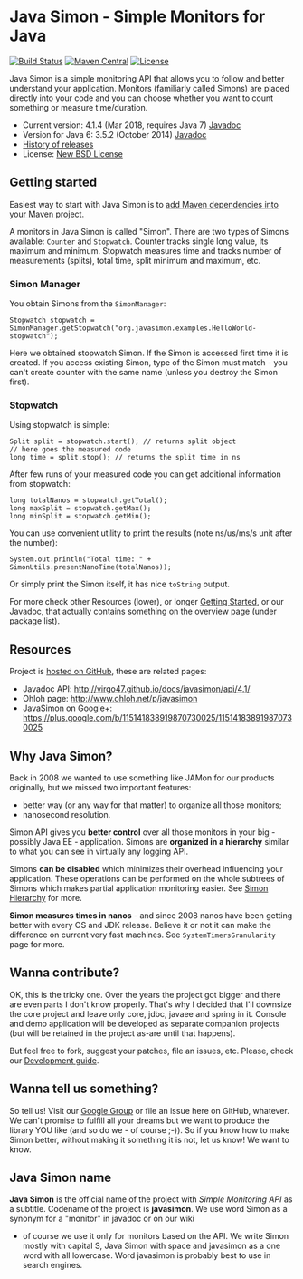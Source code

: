 Java Simon - Simple Monitors for Java
=====================================
[![Build Status](https://travis-ci.org/virgo47/javasimon.svg?branch=version-4)](https://travis-ci.org/virgo47/javasimon)
[![Maven Central](https://maven-badges.herokuapp.com/maven-central/org.javasimon/javasimon-parent/badge.svg)](https://maven-badges.herokuapp.com/maven-central/org.javasimon/javasimon-parent)
[![License](https://img.shields.io/badge/License-BSD%203--Clause-blue.svg)](https://opensource.org/licenses/BSD-3-Clause)

Java Simon is a simple monitoring API that allows you to follow and better understand your application.
Monitors (familiarly called Simons) are placed directly into your code and you can choose whether you
want to count something or measure time/duration.

* Current version: 4.1.4 (Mar 2018, requires Java 7) [Javadoc](http://virgo47.github.io/docs/javasimon/api/4.1/)
* Version for Java 6: 3.5.2 (October 2014) [Javadoc](https://virgo47.github.io/docs/javasimon/api/3.5/)
* [History of releases](docs/History.md)
* License: [New BSD License](license.txt)

## Getting started

Easiest way to start with Java Simon is to [add Maven dependencies into your Maven project](docs/Maven.md).

A monitors in Java Simon is called "Simon". There are two types of Simons available: `Counter` and `Stopwatch`.
Counter tracks single long value, its maximum and minimum. Stopwatch measures time and tracks
number of measurements (splits), total time, split minimum and maximum, etc.

### Simon Manager

You obtain Simons from the `SimonManager`:

```
Stopwatch stopwatch = SimonManager.getStopwatch("org.javasimon.examples.HelloWorld-stopwatch");
```

Here we obtained stopwatch Simon. If the Simon is accessed first time it is created. If you access existing Simon,
type of the Simon must match - you can't create counter with the same name (unless you destroy the Simon first).

### Stopwatch

Using stopwatch is simple:

```
Split split = stopwatch.start(); // returns split object
// here goes the measured code
long time = split.stop(); // returns the split time in ns
```

After few runs of your measured code you can get additional information from stopwatch:

```
long totalNanos = stopwatch.getTotal();
long maxSplit = stopwatch.getMax();
long minSplit = stopwatch.getMin();
```

You can use convenient utility to print the results (note ns/us/ms/s unit after the number):

```
System.out.println("Total time: " + SimonUtils.presentNanoTime(totalNanos));
```

Or simply print the Simon itself, it has nice `toString` output.

For more check other Resources (lower), or longer [Getting Started](docs/GettingStarted.md),
or our Javadoc, that actually contains something on the overview page (under package list).

## Resources

Project is [hosted on GitHub](https://github.com/virgo47/javasimon/), these are related pages:

* Javadoc API: http://virgo47.github.io/docs/javasimon/api/4.1/
* Ohloh page: http://www.ohloh.net/p/javasimon
* JavaSimon on Google+: https://plus.google.com/b/115141838919870730025/115141838919870730025

## Why Java Simon?

Back in 2008 we wanted to use something like JAMon for our products originally,
but we missed two important features:

* better way (or any way for that matter) to organize all those monitors;
* nanosecond resolution.

Simon API gives you **better control** over all those monitors in your big - possibly Java EE - application.
Simons are **organized in a hierarchy** similar to what you can see in virtually any logging API.

Simons **can be disabled** which minimizes their overhead influencing your application. These operations
can be performed on the whole subtrees of Simons which makes partial application monitoring easier.
See [Simon Hierarchy](docs/SimonHierarchy.md) for more.

**Simon measures times in nanos** - and since 2008 nanos have been getting better with every OS and JDK release.
Believe it or not it can make the difference on current very fast machines. See `SystemTimersGranularity` page for more.

## Wanna contribute?

OK, this is the tricky one. Over the years the project got bigger and there
are even parts I don't know properly. That's why I decided that I'll downsize
the core project and leave only core, jdbc, javaee and spring in it. Console
and demo application will be developed as separate companion projects (but
will be retained in the project as-are until that happens).

But feel free to fork, suggest your patches, file an issues, etc. Please,
check our [Development guide](docs/Development.md).

## Wanna tell us something?

So tell us! Visit our [Google Group](http://groups.google.com/group/javasimon)
or file an issue here on GitHub, whatever. We can't promise to fulfill all your dreams
but we want to produce the library YOU like (and so do we - of course ;-)). So if you know
how to make Simon better, without making it something it is not, let us know! We want to know.

## Java Simon name

**Java Simon** is the official name of the project with _Simple Monitoring API_ as a subtitle.
Codename of the project is **javasimon**. We use word Simon as a synonym for a "monitor" in javadoc or on our wiki
- of course we use it only for monitors based on the API. We write Simon mostly with capital S, Java Simon
with space and javasimon as a one word with all lowercase. Word javasimon is probably best to use in search engines.
